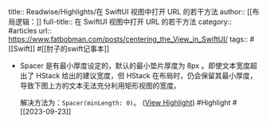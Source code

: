 title:: Readwise/Highlights/在 SwiftUI 视图中打开 URL 的若干方法
author:: [[布局逻辑：]]
full-title:: 在 SwiftUI 视图中打开 URL 的若干方法
category:: #articles
url:: https://www.fatbobman.com/posts/centering_the_View_in_SwiftUI/
tags:: #[[Swift]] #[[肘子的swift记事本]]
- Spacer 是有最小厚度设定的，默认的最小垫片厚度为 8px 。即使文本宽度超出了 HStack 给出的建议宽度，但 HStack 在布局时，仍会保留其最小厚度，导致下图上方的文本无法充分利用矩形视图的宽度。
  
  解决方法为：`Spacer(minLength: 0)`。 ([View Highlight](https://read.readwise.io/read/01hayzc4gr77cmcydeh78d8smm)) #Highlight #[[2023-09-23]]
